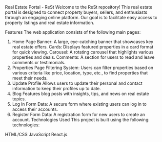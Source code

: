 <!-- https://github.com/programming-hero-web-course-4/b9a9-real-estate-RakibHassanSoft -->
Real Estate Portal - ReSt
Welcome to the ReSt repository! This real estate portal is designed to connect property buyers, sellers, and enthusiasts through an engaging online platform. Our goal is to facilitate easy access to property listings and real estate information.

Features
The web application consists of the following main pages:

1. Home Page
Banner: A large, eye-catching banner that showcases key real estate offers.
Cards: Displays featured properties in a card format for quick viewing.
Carousel: A rotating carousel that highlights various properties and deals.
Comments: A section for users to read and leave comments or testimonials.
2. Properties Page
Filtering System: Users can filter properties based on various criteria like price, location, type, etc., to find properties that meet their needs.
3. Update Profile
Allows users to update their personal and contact information to keep their profiles up to date.
4. Blog
Features blog posts with insights, tips, and news on real estate topics.
5. Log In
Form Data: A secure form where existing users can log in to access their accounts.
6. Register
Form Data: A registration form for new users to create an account.
Technologies Used
This project is built using the following technologies:

HTML/CSS
JavaScript
React.js 
